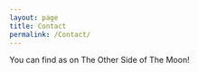 ```yaml
---
layout: page
title: Contact
permalink: /Contact/
---
```


You can find as on The Other Side of The Moon!